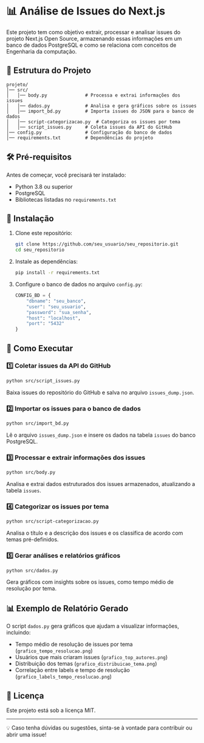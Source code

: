 # 📊 Análise de Issues do Next.js

Este projeto tem como objetivo extrair, processar e analisar issues do projeto Next.js Open Source, armazenando essas informações em um banco de dados PostgreSQL e como se relaciona com conceitos de Engenharia da computação.

## 📁 Estrutura do Projeto

```
projeto/
│── src/
│   │── body.py              # Processa e extrai informações dos issues
│   │── dados.py             # Analisa e gera gráficos sobre os issues
│   │── import_bd.py         # Importa issues do JSON para o banco de dados
│   │── script-categorizacao.py  # Categoriza os issues por tema
│   │── script_issues.py     # Coleta issues da API do GitHub
│── config.py                # Configuração do banco de dados
│── requirements.txt         # Dependências do projeto
```

## 🛠️ Pré-requisitos

Antes de começar, você precisará ter instalado:
- Python 3.8 ou superior
- PostgreSQL
- Bibliotecas listadas no `requirements.txt`

## 🚀 Instalação

1. Clone este repositório:
   ```sh
   git clone https://github.com/seu_usuario/seu_repositorio.git
   cd seu_repositorio
   ```

2. Instale as dependências:
   ```sh
   pip install -r requirements.txt
   ```

3. Configure o banco de dados no arquivo `config.py`:
   ```python
   CONFIG_BD = {
       "dbname": "seu_banco",
       "user": "seu_usuario",
       "password": "sua_senha",
       "host": "localhost",
       "port": "5432"
   }
   ```

## 📌 Como Executar

### 1️⃣ Coletar issues da API do GitHub
```sh
python src/script_issues.py
```
Baixa issues do repositório do GitHub e salva no arquivo `issues_dump.json`.

### 2️⃣ Importar os issues para o banco de dados
```sh
python src/import_bd.py
```
Lê o arquivo `issues_dump.json` e insere os dados na tabela `issues` do banco PostgreSQL.

### 3️⃣ Processar e extrair informações dos issues
```sh
python src/body.py
```
Analisa e extrai dados estruturados dos issues armazenados, atualizando a tabela `issues`.

### 4️⃣ Categorizar os issues por tema
```sh
python src/script-categorizacao.py
```
Analisa o título e a descrição dos issues e os classifica de acordo com temas pré-definidos.

### 5️⃣ Gerar análises e relatórios gráficos
```sh
python src/dados.py
```
Gera gráficos com insights sobre os issues, como tempo médio de resolução por tema.

## 📊 Exemplo de Relatório Gerado

O script `dados.py` gera gráficos que ajudam a visualizar informações, incluindo:
- Tempo médio de resolução de issues por tema (`grafico_tempo_resolucao.png`)
- Usuários que mais criaram issues (`grafico_top_autores.png`)
- Distribuição dos temas (`grafico_distribuicao_tema.png`)
- Correlação entre labels e tempo de resolução (`grafico_labels_tempo_resolucao.png`)

## 📝 Licença

Este projeto está sob a licença MIT.

---

💡 Caso tenha dúvidas ou sugestões, sinta-se à vontade para contribuir ou abrir uma issue!

